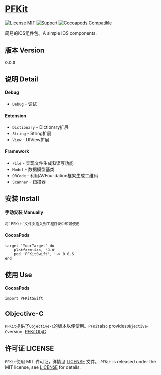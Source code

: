 [PFKit](https://github.com/PFei-He/PFKitSwift)
===

[![License MIT](https://img.shields.io/badge/license-MIT-green.svg)](https://raw.githubusercontent.com/PFei-He/PFKitSwift/master/LICENSE)
[![Support](https://img.shields.io/badge/support-iOS%207%2B%20-blue.svg?style=flat)](https://www.apple.com/nl/ios/)
[![Cocoapods Compatible](https://img.shields.io/cocoapods/v/PFKitSwift.svg)](https://img.shields.io/cocoapods/v/PFKitSwift.svg)

简易的iOS组件包。A simple iOS components.

版本 Version
---
0.0.6

说明 Detail
---
#### Debug
* `Debug`               - 调试

#### Extension
* `Dictionary`          - Dictionary扩展
* `String`              - String扩展
* `View`                - UIView扩展

#### Framework
* `File`                - 实现文件生成和读写功能
* `Model`               - 数据模型基类
* `QRCode`              - 利用AVFoundation框架生成二维码
* `Scanner`             - 扫描器

安装 Install
--- 
#### 手动安装 Manually
```
将`PFKit`文件夹拖入到工程目录中即可使用
```

#### CocoaPods
```
target 'YourTarget' do
    platform:ios, '8.0'
    pod 'PFKitSwift', '~> 0.0.6'
end
```

使用 Use
---
#### CocoaPods
```
import PFKitSwift
```
 
Objective-C
---
`PFKit`提供了`Objective-C`的版本以便使用。`PFKit`also provides`Objective-C`version. [PFKitObjC](https://github.com/PFei-He/PFKitObjC)
 
许可证 LICENSE
---
`PFKit`使用 MIT 许可证，详情见 [LICENSE](https://raw.githubusercontent.com/PFei-He/PFKitSwift/master/LICENSE) 文件。
`PFKit` is released under the MIT license, see [LICENSE](https://raw.githubusercontent.com/PFei-He/PFKitSwift/master/LICENSE) for details.
